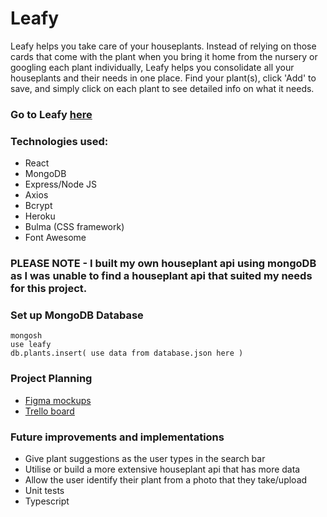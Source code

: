 # Leafy
Leafy helps you take care of your houseplants. Instead of relying on those cards that come with the plant when you bring it home from the nursery or googling each plant individually, Leafy helps you consolidate all your houseplants and their needs in one place. Find your plant(s), click 'Add' to save, and simply click on each plant to see detailed info on what it needs.

### Go to Leafy [here](https://leafyplantcare.herokuapp.com/)

### Technologies used:
- React
- MongoDB
- Express/Node JS
- Axios
- Bcrypt
- Heroku
- Bulma (CSS framework)
- Font Awesome

### PLEASE NOTE - I built my own houseplant api using mongoDB as I was unable to find a houseplant api that suited my needs for this project. 

### Set up MongoDB Database
```
mongosh
use leafy
db.plants.insert( use data from database.json here )
```

### Project Planning
- [Figma mockups](https://www.figma.com/file/I6nmGdyPJtb4jX66IuJQ8P/Leafy?node-id=0%3A1)
- [Trello board](https://trello.com/b/7x0esrOw/leafy)

### Future improvements and implementations
- Give plant suggestions as the user types in the search bar
- Utilise or build a more extensive houseplant api that has more data
- Allow the user identify their plant from a photo that they take/upload
- Unit tests
- Typescript